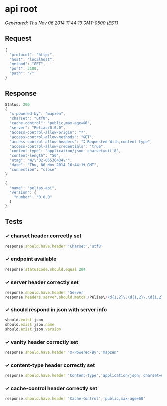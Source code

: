 # api root

*Generated: Thu Nov 06 2014 11:44:19 GMT-0500 (EST)*
## Request
```javascript
{
  "protocol": "http:",
  "host": "localhost",
  "method": "GET",
  "port": 3100,
  "path": "/"
}
```

## Response
```javascript
Status: 200
{
  "x-powered-by": "mapzen",
  "charset": "utf8",
  "cache-control": "public,max-age=60",
  "server": "Pelias/0.0.0",
  "access-control-allow-origin": "*",
  "access-control-allow-methods": "GET",
  "access-control-allow-headers": "X-Requested-With,content-type",
  "access-control-allow-credentials": "true",
  "content-type": "application/json; charset=utf-8",
  "content-length": "50",
  "etag": "W/\"32-85536434\"",
  "date": "Thu, 06 Nov 2014 16:44:19 GMT",
  "connection": "close"
}
```
```javascript
{
  "name": "pelias-api",
  "version": {
    "number": "0.0.0"
  }
}
```

## Tests

### ✓ charset header correctly set
```javascript
response.should.have.header 'Charset','utf8'
```

### ✓ endpoint available
```javascript
response.statusCode.should.equal 200
```

### ✓ server header correctly set
```javascript
response.should.have.header 'Server'
response.headers.server.should.match /Pelias\/\d{1,2}\.\d{1,2}\.\d{1,2}/
```

### ✓ should respond in json with server info
```javascript
should.exist json
should.exist json.name
should.exist json.version
```

### ✓ vanity header correctly set
```javascript
response.should.have.header 'X-Powered-By','mapzen'
```

### ✓ content-type header correctly set
```javascript
response.should.have.header 'Content-Type','application/json; charset=utf-8'
```

### ✓ cache-control header correctly set
```javascript
response.should.have.header 'Cache-Control','public,max-age=60'
```

